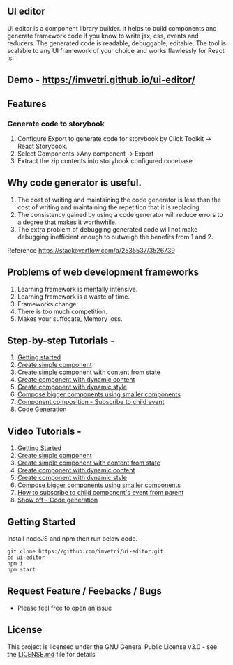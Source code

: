 ## UI editor

UI editor is a component library builder. It helps to build components and generate framework code if you know to write jsx, css, events and reducers. The generated code is readable, debuggable, editable. The tool is scalable to any UI framework of your choice and works flawlessly for React js. 

## Demo - https://imvetri.github.io/ui-editor/

## Features
### Generate code to storybook
1. Configure Export to generate code for storybook by Click Toolkit -> React Storybook.
2. Select Components->Any component -> Export
3. Extract the zip contents into storybook configured codebase

## Why code generator is useful.

1. The cost of writing and maintaining the code generator is less than the cost of writing and maintaining the repetition that it is replacing.
2. The consistency gained by using a code generator will reduce errors to a degree that makes it worthwhile.
3. The extra problem of debugging generated code will not make debugging inefficient enough to outweigh the benefits from 1 and 2.

Reference https://stackoverflow.com/a/2535537/3526739

## Problems of web development frameworks
1. Learning framework is mentally intensive.
2. Learning framework is a waste of time.
3. Frameworks change.
4. There is too much competition. 
5. Makes your suffocate, Memory loss.


## Step-by-step Tutorials - 
1. [Getting started](https://github.com/imvetri/ui-editor/wiki/Getting-Started)
2. [Create simple component](https://github.com/imvetri/ui-editor/wiki/Create-a-simple-component)
3. [Create simple component with content from state](https://github.com/imvetri/ui-editor/wiki/Create-simple-component-with-content-from-state)
4. [Create component with dynamic content](https://github.com/imvetri/ui-editor/wiki/Create-component-with-dynamic-content)
5. [Create component with dynamic style](https://github.com/imvetri/ui-editor/wiki/Create-component-with-dynamic-style)
6. [Compose bigger components using smaller components](https://github.com/imvetri/ui-editor/wiki/Compose-bigger-components-using-smaller-components)
7. [Component composition - Subscribe to child event](https://github.com/imvetri/ui-editor/wiki/Component-composition---Subscribe-to-child-components)
8. [Code Generation](https://github.com/imvetri/ui-editor/wiki/Code-generation-to-ReactJS)

## Video Tutorials - 
1. [Getting Started](https://vimeo.com/386239335)
2. [Create simple component](https://vimeo.com/386239365)
3. [Create simple component with content from state](https://vimeo.com/386239387)
4. [Create component with dynamic content](https://vimeo.com/386239417)
5. [Create component with dynamic style](https://vimeo.com/386239443)
6. [Compose bigger components using smaller components](https://vimeo.com/386239481)
7. [How to subscribe to child component's event from parent](https://vimeo.com/386239513)
8. [Show off - Code generation](https://vimeo.com/386239546)

## Getting Started
Install nodeJS and npm then run below code.

```
git clone https://github.com/imvetri/ui-editor.git
cd ui-editor
npm i
npm start

```

## Request Feature / Feebacks / Bugs

 * Please feel free to open an issue



## License

This project is licensed under the GNU General Public License v3.0 - see the [LICENSE.md](LICENSE.md) file for details
